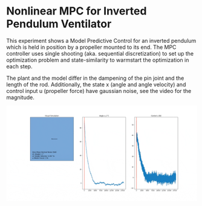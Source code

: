# Nonlinear MPC for Inverted Pendulum Ventilator

This experiment shows a Model Predictive Control for an inverted pendulum which is held in position by a propeller mounted to its end. The MPC controller uses single shooting (aka. sequential discretization) to set up the optimization problem and state-similarity to warmstart the optimization in each step.

The plant and the model differ in the dampening of the pin joint and the length of the rod. Additionally, the state x (angle and angle velocity) and control input u (propeller force) have gaussian noise, see the video for the magnitude.

![video of the simulation](ventilator-mpc.gif)
